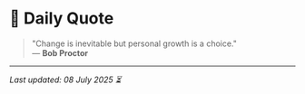 # 📜 Daily Quote

> "Change is inevitable but personal growth is a choice."  
> — **Bob Proctor**

---

_Last updated: 08 July 2025 ⏳_
